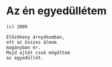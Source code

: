 # Az én egyedüllétem
`(c) 2009`

```
Előzékeny árnyékomban,
ott az összes álmom
magányban ér.
Majd ajtót csuk mögöttem
az egyedüllét.

```
